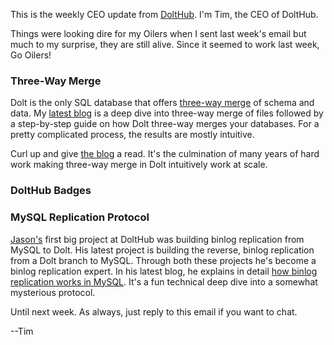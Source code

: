 This is the weekly CEO update from [DoltHub](https://www.dolthub.com/). I'm Tim, the CEO of DoltHub. 

Things were looking dire for my Oilers when I sent last week's email but much to my surprise, they are still alive. Since it seemed to work last week, Go Oilers!

### Three-Way Merge

Dolt is the only SQL database that offers [three-way merge](https://www.dolthub.com/blog/2024-06-19-threeway-merge/) of schema and data. My [latest blog](https://www.dolthub.com/blog/2024-06-19-threeway-merge/) is a deep dive into three-way merge of files followed by a step-by-step guide on how Dolt three-way merges your databases. For a pretty complicated process, the results are mostly intuitive. 

Curl up and give [the blog](https://www.dolthub.com/blog/2024-06-19-threeway-merge/) a read. It's the culmination of many years of hard work making three-way merge in Dolt intuitively work at scale.

### DoltHub Badges



### MySQL Replication Protocol

[Jason's](https://www.dolthub.com/team#jason) first big project at DoltHub was building binlog replication from MySQL to Dolt. His latest project is building the reverse, binlog replication from a Dolt branch to MySQL. Through both these projects he's become a binlog replication expert. In his latest blog, he explains in detail [how binlog replication works in MySQL](https://www.dolthub.com/blog/2024-06-17-mysql-replication/). It's a fun technical deep dive into a somewhat mysterious protocol.

Until next week. As always, just reply to this email if you want to chat.

--Tim